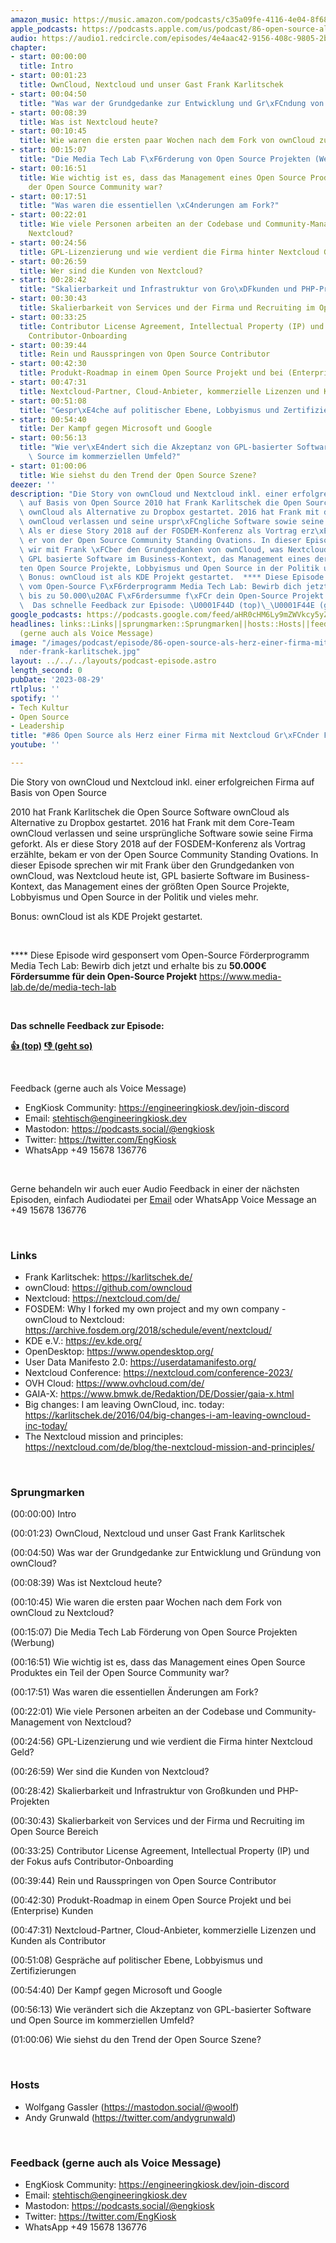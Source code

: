 ```yaml
---
amazon_music: https://music.amazon.com/podcasts/c35a09fe-4116-4e04-8f68-77d61b112e46/episodes/4e1507c0-7db2-4377-b886-b796553ecb77/engineering-kiosk-86-open-source-als-herz-einer-firma-mit-nextcloud-gr%C3%BCnder-frank-karlitschek
apple_podcasts: https://podcasts.apple.com/us/podcast/86-open-source-als-herz-einer-firma-mit-nextcloud-gr%C3%BCnder/id1603082924?i=1000626034745&uo=4
audio: https://audio1.redcircle.com/episodes/4e4aac42-9156-408c-9805-2b0d14a968f2/stream.mp3
chapter:
- start: 00:00:00
  title: Intro
- start: 00:01:23
  title: OwnCloud, Nextcloud und unser Gast Frank Karlitschek
- start: 00:04:50
  title: "Was war der Grundgedanke zur Entwicklung und Gr\xFCndung von ownCloud?"
- start: 00:08:39
  title: Was ist Nextcloud heute?
- start: 00:10:45
  title: Wie waren die ersten paar Wochen nach dem Fork von ownCloud zu Nextcloud?
- start: 00:15:07
  title: "Die Media Tech Lab F\xF6rderung von Open Source Projekten (Werbung)"
- start: 00:16:51
  title: Wie wichtig ist es, dass das Management eines Open Source Produktes ein Teil
    der Open Source Community war?
- start: 00:17:51
  title: "Was waren die essentiellen \xC4nderungen am Fork?"
- start: 00:22:01
  title: Wie viele Personen arbeiten an der Codebase und Community-Management von
    Nextcloud?
- start: 00:24:56
  title: GPL-Lizenzierung und wie verdient die Firma hinter Nextcloud Geld?
- start: 00:26:59
  title: Wer sind die Kunden von Nextcloud?
- start: 00:28:42
  title: "Skalierbarkeit und Infrastruktur von Gro\xDFkunden und PHP-Projekten"
- start: 00:30:43
  title: Skalierbarkeit von Services und der Firma und Recruiting im Open Source Bereich
- start: 00:33:25
  title: Contributor License Agreement, Intellectual Property (IP) und der Fokus aufs
    Contributor-Onboarding
- start: 00:39:44
  title: Rein und Rausspringen von Open Source Contributor
- start: 00:42:30
  title: Produkt-Roadmap in einem Open Source Projekt und bei (Enterprise) Kunden
- start: 00:47:31
  title: Nextcloud-Partner, Cloud-Anbieter, kommerzielle Lizenzen und Kunden als Contributor
- start: 00:51:08
  title: "Gespr\xE4che auf politischer Ebene, Lobbyismus und Zertifizierungen"
- start: 00:54:40
  title: Der Kampf gegen Microsoft und Google
- start: 00:56:13
  title: "Wie ver\xE4ndert sich die Akzeptanz von GPL-basierter Software und Open\
    \ Source im kommerziellen Umfeld?"
- start: 01:00:06
  title: Wie siehst du den Trend der Open Source Szene?
deezer: ''
description: "Die Story von ownCloud und Nextcloud inkl. einer erfolgreichen Firma\
  \ auf Basis von Open Source 2010 hat Frank Karlitschek die Open Source Software\
  \ ownCloud als Alternative zu Dropbox gestartet. 2016 hat Frank mit dem Core-Team\
  \ ownCloud verlassen und seine urspr\xFCngliche Software sowie seine Firma geforkt.\
  \ Als er diese Story 2018 auf der FOSDEM-Konferenz als Vortrag erz\xE4hlte, bekam\
  \ er von der Open Source Community Standing Ovations. In dieser Episode sprechen\
  \ wir mit Frank \xFCber den Grundgedanken von ownCloud, was Nextcloud heute ist,\
  \ GPL basierte Software im Business-Kontext, das Management eines der gr\xF6\xDF\
  ten Open Source Projekte, Lobbyismus und Open Source in der Politik und vieles mehr.\
  \ Bonus: ownCloud ist als KDE Projekt gestartet.  **** Diese Episode wird gesponsert\
  \ vom Open-Source F\xF6rderprogramm Media Tech Lab: Bewirb dich jetzt und erhalte\
  \ bis zu 50.000\u20AC F\xF6rdersumme f\xFCr dein Open-Source Projekt https://www.media-lab.de/de/media-tech-lab\
  \  Das schnelle Feedback zur Episode: \U0001F44D (top)\_\U0001F44E (geht so)"
google_podcasts: https://podcasts.google.com/feed/aHR0cHM6Ly9mZWVkcy5yZWRjaXJjbGUuY29tLzBlY2ZkZmQ3LWZkYTEtNGMzZC05NTE1LTQ3NjcyN2Y5ZGY1ZQ/episode/OTUxYWRiYTQtMDU3NS00ZDJhLTlkZjUtOTc5YjQ2ZGMwNjFl?sa=X&ved=2ahUKEwiqgoDA_4CBAxVhu44IHQ0LCZsQkfYCegQIARAF
headlines: links::Links||sprungmarken::Sprungmarken||hosts::Hosts||feedback-gerne-auch-als-voice-message::Feedback
  (gerne auch als Voice Message)
image: "/images/podcast/episode/86-open-source-als-herz-einer-firma-mit-nextcloud-gr\xFC\
  nder-frank-karlitschek.jpg"
layout: ../../../layouts/podcast-episode.astro
length_second: 0
pubDate: '2023-08-29'
rtlplus: ''
spotify: ''
- Tech Kultur
- Open Source
- Leadership
title: "#86 Open Source als Herz einer Firma mit Nextcloud Gr\xFCnder Frank Karlitschek"
youtube: ''

---
```

<p>Die Story von ownCloud und Nextcloud inkl. einer erfolgreichen Firma auf Basis von Open Source</p><p>2010 hat Frank Karlitschek die Open Source Software ownCloud als Alternative zu Dropbox gestartet. 2016 hat Frank mit dem Core-Team ownCloud verlassen und seine ursprüngliche Software sowie seine Firma geforkt. Als er diese Story 2018 auf der FOSDEM-Konferenz als Vortrag erzählte, bekam er von der Open Source Community Standing Ovations. In dieser Episode sprechen wir mit Frank über den Grundgedanken von ownCloud, was Nextcloud heute ist, GPL basierte Software im Business-Kontext, das Management eines der größten Open Source Projekte, Lobbyismus und Open Source in der Politik und vieles mehr.</p><p>Bonus: ownCloud ist als KDE Projekt gestartet.</p><p><br></p><p>**** Diese Episode wird gesponsert vom Open-Source Förderprogramm Media Tech Lab: Bewirb dich jetzt und erhalte bis zu <strong>50.000€ Fördersumme für dein Open-Source Projekt</strong> <a href="https://www.media-lab.de/de/media-tech-lab" rel="nofollow">https://www.media-lab.de/de/media-tech-lab</a></p><p><br></p><p><strong>Das schnelle Feedback zur Episode:</strong></p><p><a href="https://api.openpodcast.dev/feedback/86/upvote" rel="nofollow"><strong>👍 (top)</strong></a><strong> </strong><a href="https://api.openpodcast.dev/feedback/86/downvote" rel="nofollow"><strong>👎 (geht so)</strong></a></p><p><br></p><p>Feedback (gerne auch als Voice Message)</p><ul><li>EngKiosk Community: <a href="https://engineeringkiosk.dev/join-discord">https://engineeringkiosk.dev/join-discord</a> </li><li>Email: <a href="mailto:stehtisch@engineeringkiosk.dev" rel="nofollow">stehtisch@engineeringkiosk.dev</a></li><li>Mastodon: <a href="https://podcasts.social/@engkiosk" rel="nofollow">https://podcasts.social/@engkiosk</a></li><li>Twitter: <a href="https://twitter.com/EngKiosk" rel="nofollow">https://twitter.com/EngKiosk</a></li><li>WhatsApp +49 15678 136776</li></ul><p><br></p><p>Gerne behandeln wir auch euer Audio Feedback in einer der nächsten Episoden, einfach Audiodatei per <a href="https://engineeringkiosk.dev/kontakt/">Email</a> oder WhatsApp Voice Message an +49 15678 136776</p><p><br></p><h3 id="links">Links</h3><ul><li>Frank Karlitschek: <a href="https://karlitschek.de/" rel="nofollow">https://karlitschek.de/</a></li><li>ownCloud: <a href="https://github.com/owncloud" rel="nofollow">https://github.com/owncloud</a></li><li>Nextcloud: <a href="https://nextcloud.com/de/" rel="nofollow">https://nextcloud.com/de/</a></li><li>FOSDEM: Why I forked my own project and my own company - ownCloud to Nextcloud: <a href="https://archive.fosdem.org/2018/schedule/event/nextcloud/" rel="nofollow">https://archive.fosdem.org/2018/schedule/event/nextcloud/</a></li><li>KDE e.V.: <a href="https://ev.kde.org/" rel="nofollow">https://ev.kde.org/</a></li><li>OpenDesktop: <a href="https://www.opendesktop.org/" rel="nofollow">https://www.opendesktop.org/</a></li><li>User Data Manifesto 2.0: <a href="https://userdatamanifesto.org/" rel="nofollow">https://userdatamanifesto.org/</a></li><li>Nextcloud Conference: <a href="https://nextcloud.com/conference-2023/" rel="nofollow">https://nextcloud.com/conference-2023/</a></li><li>OVH Cloud: <a href="https://www.ovhcloud.com/de/" rel="nofollow">https://www.ovhcloud.com/de/</a></li><li>GAIA-X: <a href="https://www.bmwk.de/Redaktion/DE/Dossier/gaia-x.html" rel="nofollow">https://www.bmwk.de/Redaktion/DE/Dossier/gaia-x.html</a></li><li>Big changes: I am leaving OwnCloud, inc. today: <a href="https://karlitschek.de/2016/04/big-changes-i-am-leaving-owncloud-inc-today/" rel="nofollow">https://karlitschek.de/2016/04/big-changes-i-am-leaving-owncloud-inc-today/</a></li><li>The Nextcloud mission and principles: <a href="https://nextcloud.com/de/blog/the-nextcloud-mission-and-principles/" rel="nofollow">https://nextcloud.com/de/blog/the-nextcloud-mission-and-principles/</a></li></ul><p><br></p><h3 id="sprungmarken">Sprungmarken</h3><p>(00:00:00) Intro</p><p>(00:01:23) OwnCloud, Nextcloud und unser Gast Frank Karlitschek</p><p>(00:04:50) Was war der Grundgedanke zur Entwicklung und Gründung von ownCloud?</p><p>(00:08:39) Was ist Nextcloud heute?</p><p>(00:10:45) Wie waren die ersten paar Wochen nach dem Fork von ownCloud zu Nextcloud?</p><p>(00:15:07) Die Media Tech Lab Förderung von Open Source Projekten (Werbung)</p><p>(00:16:51) Wie wichtig ist es, dass das Management eines Open Source Produktes ein Teil der Open Source Community war?</p><p>(00:17:51) Was waren die essentiellen Änderungen am Fork?</p><p>(00:22:01) Wie viele Personen arbeiten an der Codebase und Community-Management von Nextcloud?</p><p>(00:24:56) GPL-Lizenzierung und wie verdient die Firma hinter Nextcloud Geld?</p><p>(00:26:59) Wer sind die Kunden von Nextcloud?</p><p>(00:28:42) Skalierbarkeit und Infrastruktur von Großkunden und PHP-Projekten</p><p>(00:30:43) Skalierbarkeit von Services und der Firma und Recruiting im Open Source Bereich</p><p>(00:33:25) Contributor License Agreement, Intellectual Property (IP) und der Fokus aufs Contributor-Onboarding</p><p>(00:39:44) Rein und Rausspringen von Open Source Contributor</p><p>(00:42:30) Produkt-Roadmap in einem Open Source Projekt und bei (Enterprise) Kunden</p><p>(00:47:31) Nextcloud-Partner, Cloud-Anbieter, kommerzielle Lizenzen und Kunden als Contributor</p><p>(00:51:08) Gespräche auf politischer Ebene, Lobbyismus und Zertifizierungen</p><p>(00:54:40) Der Kampf gegen Microsoft und Google</p><p>(00:56:13) Wie verändert sich die Akzeptanz von GPL-basierter Software und Open Source im kommerziellen Umfeld?</p><p>(01:00:06) Wie siehst du den Trend der Open Source Szene?</p><p><br></p><h3 id="hosts">Hosts</h3><ul><li>Wolfgang Gassler (<a href="https://mastodon.social/@woolf" rel="nofollow">https://mastodon.social/@woolf</a>)</li><li>Andy Grunwald (<a href="https://twitter.com/andygrunwald" rel="nofollow">https://twitter.com/andygrunwald</a>)</li></ul><p><br></p><h3 id="feedback-gerne-auch-als-voice-message">Feedback (gerne auch als Voice Message)</h3><ul><li>EngKiosk Community: <a href="https://engineeringkiosk.dev/join-discord">https://engineeringkiosk.dev/join-discord</a> </li><li>Email: <a href="mailto:stehtisch@engineeringkiosk.dev" rel="nofollow">stehtisch@engineeringkiosk.dev</a></li><li>Mastodon: <a href="https://podcasts.social/@engkiosk" rel="nofollow">https://podcasts.social/@engkiosk</a></li><li>Twitter: <a href="https://twitter.com/EngKiosk" rel="nofollow">https://twitter.com/EngKiosk</a></li><li>WhatsApp +49 15678 136776</li></ul>